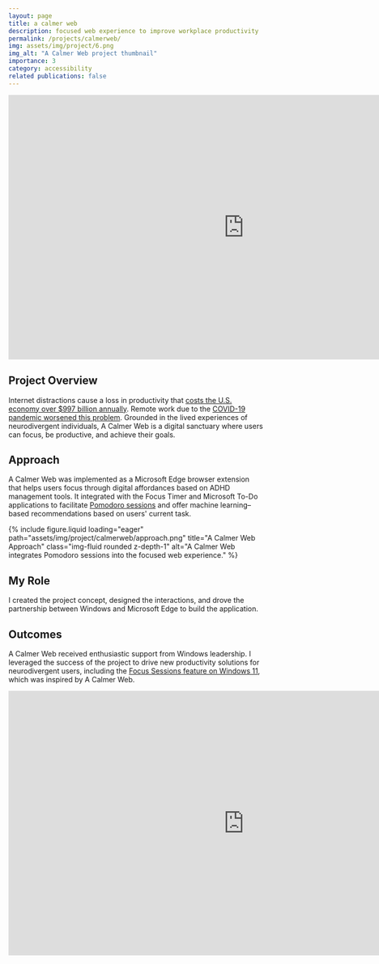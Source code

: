 ```yaml
---
layout: page
title: a calmer web
description: focused web experience to improve workplace productivity
permalink: /projects/calmerweb/
img: assets/img/project/6.png
img_alt: "A Calmer Web project thumbnail"
importance: 3
category: accessibility
related publications: false
---
```

<div class="row">
    <div class="col-sm mt-3 mt-md-0">
        <div class="project-image">
            <iframe
                src="https://www.youtube.com/embed/15WkNDXIMEc"
                width="930"
                height="523.13"
                frameborder="0"
                allowfullscreen="true"
                title="A Calmer Web project pitch video">
            </iframe>
        </div>
    </div>
</div>

## Project Overview
Internet distractions cause a loss in productivity that <a href="https://hbr.org/2015/06/conquering-digital-distraction" target="_blank">costs the U.S. economy over $997 billion annually</a>. Remote work due to the <a href="https://www.statista.com/statistics/1139757/us-distractions-while-working-from-home-during-coronavirus/" target="_blank">COVID-19 pandemic worsened this problem</a>. Grounded in the lived experiences of neurodivergent individuals, A Calmer Web is a digital sanctuary where users can focus, be productive, and achieve their goals.

## Approach
A Calmer Web was implemented as a Microsoft Edge browser extension that helps users focus through digital affordances based on ADHD management tools. It integrated with the Focus Timer and Microsoft To-Do applications to facilitate <a href="https://www.forbes.com/sites/bryancollinseurope/2020/03/03/the-pomodoro-technique/?sh=21a5e00a3985" target="_blank">Pomodoro sessions</a> and offer machine learning&ndash;based recommendations based on users' current task. 
<div class="row">
    <div class="col-sm mt-3 mt-md-0">
        {% include figure.liquid loading="eager" path="assets/img/project/calmerweb/approach.png" title="A Calmer Web Approach" class="img-fluid rounded z-depth-1" alt="A Calmer Web integrates Pomodoro sessions into the focused web experience." %}
    </div>
</div>

## My Role
I created the project concept, designed the interactions, and drove the partnership between Windows and Microsoft Edge to build the application.

## Outcomes
A Calmer Web received enthusiastic support from Windows leadership. I leveraged the success of the project to drive new productivity solutions for neurodivergent users, including the <a href="https://www.windowscentral.com/software-apps/windows-11/how-to-use-focus-on-windows-11-2022-update" target="_blank">Focus Sessions feature on Windows 11</a>, which was inspired by A Calmer Web. 
<div class="row">
    <div class="col-sm mt-3 mt-md-0">
        <div class="project-image">
            <iframe
                src="https://www.youtube.com/embed/MdZiJ2CYBbI?si=tKrzpWkq9f9ArJj_&amp;start=21"
                width="930"
                height="523.13"
                frameborder="0"
                allowfullscreen="true"
                title="Focus Sessions project demo video">
            </iframe> 
        </div>
    </div>
</div>